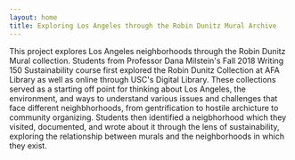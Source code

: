 ```yaml
---
layout: home
title: Exploring Los Angeles through the Robin Dunitz Mural Archive
---
```

This project explores Los Angeles neighborhoods through the Robin Dunitz Mural collection. Students from Professor Dana Milstein's Fall 2018 Writing 150 Sustainability course first explored the Robin Dunitz Collection at AFA Library as well as online through USC's Digital Library. These collections served as a starting off point for thinking about Los Angeles, the environment, and ways to understand various issues and challenges that face different neighbhorhoods, from gentrification to hostile archicture to community organizing. Students then identified a neigbhorhood which they visited, documented, and wrote about it through the lens of sustainability, exploring the relationship between murals and the neighborhoods in which they exist. 



